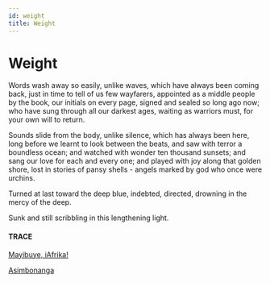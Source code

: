 ```yaml
---
id: weight
title: Weight 
---
```


# Weight

Words wash away so easily,
unlike waves,
which have always been
coming back,
just in time
to tell of us few wayfarers,
appointed as a middle people
by the book,
our initials on every page,
signed and sealed
so long ago now;
who have sung through
all our darkest ages,
waiting as warriors must,
for your own will
to return.

Sounds slide from the body,
unlike silence,
which has always been here,
long before we learnt to look
between the beats,
and saw with terror
a boundless ocean;
and watched with wonder
ten thousand sunsets;
and sang our love
for each and every one;
and played with joy
along that golden shore,
lost in stories of pansy shells -
angels marked by god
who once were urchins.


Turned at last
toward the deep blue,
indebted, directed, drowning
in the mercy of the deep.

Sunk and still scribbling
in this lengthening light.


#### TRACE

[Mayibuye, iAfrika!](https://www.youtube.com/watch?v=akFP6Y5bLEs "Vusi Mahlasela")

[Asimbonanga](https://www.youtube.com/watch?v=BGS7SpI7obY)